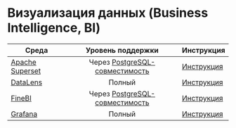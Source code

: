 # Визуализация данных (Business Intelligence, BI)

| Среда | Уровень поддержки  | Инструкция |
| --- | :---: | --- |
| [Apache Superset](https://superset.apache.org) | Через [PostgreSQL-совместимость](../../../postgresql/intro.md) | [Инструкция](../superset.md) |
| [DataLens](https://datalens.tech) | Полный | [Инструкция](../datalens.md) |
| [FineBI](https://intl.finebi.com) | Через [PostgreSQL-совместимость](../../../postgresql/intro.md) | [Инструкция](../finebi.md) |
| [Grafana](https://grafana.com) | Полный| [Инструкция](../grafana.md) |

